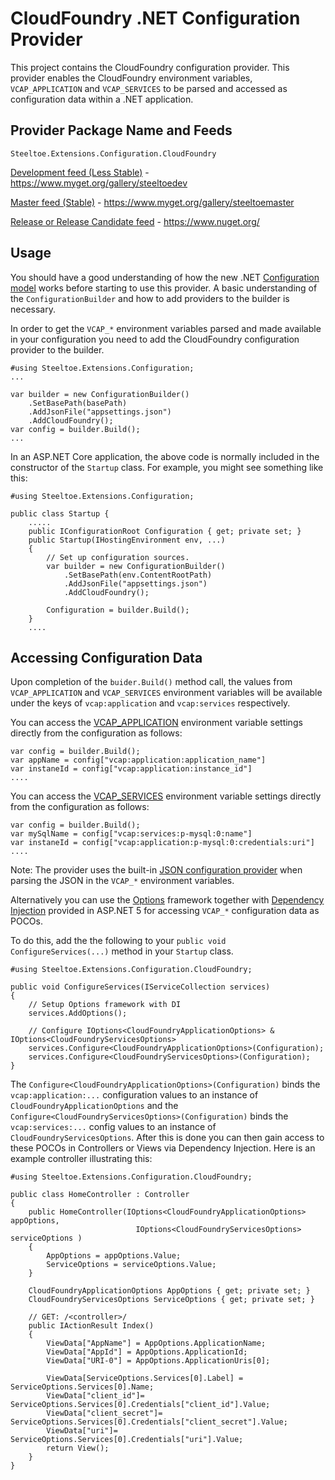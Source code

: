 # CloudFoundry .NET Configuration Provider

This project contains the CloudFoundry configuration provider.  This provider enables the CloudFoundry environment variables, `VCAP_APPLICATION` and `VCAP_SERVICES` to be parsed and accessed as configuration data within a .NET application.

## Provider Package Name and Feeds

`Steeltoe.Extensions.Configuration.CloudFoundry`

[Development feed (Less Stable)](https://www.myget.org/gallery/steeltoedev) - https://www.myget.org/gallery/steeltoedev

[Master feed (Stable)](https://www.myget.org/gallery/steeltoemaster) - https://www.myget.org/gallery/steeltoemaster

[Release or Release Candidate feed](https://www.nuget.org/) - https://www.nuget.org/

## Usage
You should have a good understanding of how the new .NET [Configuration model](http://docs.asp.net/en/latest/fundamentals/configuration.html) works before starting to use this provider. A basic understanding of the `ConfigurationBuilder` and how to add providers to the builder is necessary.

In order to get the `VCAP_*` environment variables parsed and made available in your configuration you need to add the CloudFoundry configuration provider to the builder.
```
#using Steeltoe.Extensions.Configuration;
...

var builder = new ConfigurationBuilder()
    .SetBasePath(basePath)
    .AddJsonFile("appsettings.json")                    
    .AddCloudFoundry();      
var config = builder.Build();
...
```
In an ASP.NET Core application, the above code is normally included in the constructor of the `Startup` class. For example, you might see something like this:
```
#using Steeltoe.Extensions.Configuration;

public class Startup {
    .....
    public IConfigurationRoot Configuration { get; private set; }
    public Startup(IHostingEnvironment env, ...)
    {
        // Set up configuration sources.
        var builder = new ConfigurationBuilder()
            .SetBasePath(env.ContentRootPath)
            .AddJsonFile("appsettings.json")
            .AddCloudFoundry();

        Configuration = builder.Build();
    }
    ....
```
## Accessing Configuration Data
Upon completion of the `buider.Build()` method call, the values from `VCAP_APPLICATION` and `VCAP_SERVICES` environment variables will be available under the keys of `vcap:application` and `vcap:services` respectively.

You can access the [VCAP_APPLICATION](http://docs.cloudfoundry.org/devguide/deploy-apps/environment-variable.html#VCAP-APPLICATION) environment variable settings directly from the configuration as follows:
```
var config = builder.Build();
var appName = config["vcap:application:application_name"]
var instaneId = config["vcap:application:instance_id"] 
....
```
You can access the [VCAP_SERVICES](http://docs.cloudfoundry.org/devguide/deploy-apps/environment-variable.html#VCAP-SERVICES)  environment variable settings directly from the configuration as follows:
```
var config = builder.Build();
var mySqlName = config["vcap:services:p-mysql:0:name"]
var instaneId = config["vcap:application:p-mysql:0:credentials:uri"] 
....
```
Note: The provider uses the built-in [JSON configuration provider](https://github.com/aspnet/Configuration/tree/dev/src/Microsoft.Extensions.Configuration.Json) when parsing the JSON in the `VCAP_*` environment variables.

Alternatively you can use the [Options](https://github.com/aspnet/Options) framework together with [Dependency Injection](http://docs.asp.net/en/latest/fundamentals/dependency-injection.html) provided in ASP.NET 5 for accessing `VCAP_*` configuration data as POCOs.

To do this, add the the following to your `public void ConfigureServices(...)` method in your `Startup` class.
```
#using Steeltoe.Extensions.Configuration.CloudFoundry;

public void ConfigureServices(IServiceCollection services)
{
    // Setup Options framework with DI
    services.AddOptions();
    
    // Configure IOptions<CloudFoundryApplicationOptions> & IOptions<CloudFoundryServicesOptions> 
    services.Configure<CloudFoundryApplicationOptions>(Configuration);
    services.Configure<CloudFoundryServicesOptions>(Configuration);
}
```
The `Configure<CloudFoundryApplicationOptions>(Configuration)` binds the `vcap:application:...` configuration values to an instance of `CloudFoundryApplicationOptions` and the `Configure<CloudFoundryServicesOptions>(Configuration)` binds the `vcap:services:...` config values to an instance of `CloudFoundryServicesOptions`. After this is done you can then gain access to these POCOs in Controllers or Views via Dependency Injection.  Here is an example controller illustrating this:
```
#using Steeltoe.Extensions.Configuration.CloudFoundry;

public class HomeController : Controller
{
    public HomeController(IOptions<CloudFoundryApplicationOptions> appOptions, 
                            IOptions<CloudFoundryServicesOptions> serviceOptions )
    {
        AppOptions = appOptions.Value;
        ServiceOptions = serviceOptions.Value;
    }

    CloudFoundryApplicationOptions AppOptions { get; private set; }
    CloudFoundryServicesOptions ServiceOptions { get; private set; }

    // GET: /<controller>/
    public IActionResult Index()
    {
        ViewData["AppName"] = AppOptions.ApplicationName;
        ViewData["AppId"] = AppOptions.ApplicationId;
        ViewData["URI-0"] = AppOptions.ApplicationUris[0];
        
        ViewData[ServiceOptions.Services[0].Label] = ServiceOptions.Services[0].Name;
        ViewData["client_id"]= ServiceOptions.Services[0].Credentials["client_id"].Value;
        ViewData["client_secret"]= ServiceOptions.Services[0].Credentials["client_secret"].Value;
        ViewData["uri"]= ServiceOptions.Services[0].Credentials["uri"].Value;
        return View();
    }
}
```

